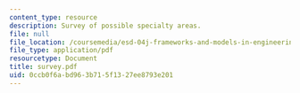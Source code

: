 ```yaml
---
content_type: resource
description: Survey of possible specialty areas.
file: null
file_location: /coursemedia/esd-04j-frameworks-and-models-in-engineering-systems-engineering-system-design-spring-2007/0ccb0f6abd963b715f1327ee8793e201_survey.pdf
file_type: application/pdf
resourcetype: Document
title: survey.pdf
uid: 0ccb0f6a-bd96-3b71-5f13-27ee8793e201
---
```

